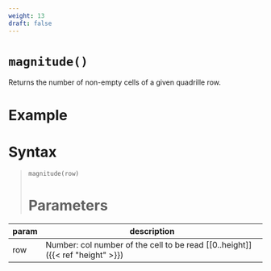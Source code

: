 ```yaml
---
weight: 13
draft: false
---
```


# `magnitude()`

Returns the number of non-empty cells of a given quadrille row.

# Example

# Syntax

> `magnitude(row)`
> 
> # Parameters

| param    | description                                                                     |
|----------|---------------------------------------------------------------------------------|
| row      | Number: col number of the cell to be read [\[0..height\]]({{< ref "height" >}}) |